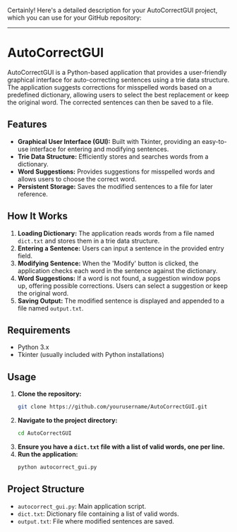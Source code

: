 Certainly! Here's a detailed description for your AutoCorrectGUI project, which you can use for your GitHub repository:

---

# AutoCorrectGUI

AutoCorrectGUI is a Python-based application that provides a user-friendly graphical interface for auto-correcting sentences using a trie data structure. The application suggests corrections for misspelled words based on a predefined dictionary, allowing users to select the best replacement or keep the original word. The corrected sentences can then be saved to a file.

## Features

- **Graphical User Interface (GUI):** Built with Tkinter, providing an easy-to-use interface for entering and modifying sentences.
- **Trie Data Structure:** Efficiently stores and searches words from a dictionary.
- **Word Suggestions:** Provides suggestions for misspelled words and allows users to choose the correct word.
- **Persistent Storage:** Saves the modified sentences to a file for later reference.

## How It Works

1. **Loading Dictionary:** The application reads words from a file named `dict.txt` and stores them in a trie data structure.
2. **Entering a Sentence:** Users can input a sentence in the provided entry field.
3. **Modifying Sentence:** When the 'Modify' button is clicked, the application checks each word in the sentence against the dictionary.
4. **Word Suggestions:** If a word is not found, a suggestion window pops up, offering possible corrections. Users can select a suggestion or keep the original word.
5. **Saving Output:** The modified sentence is displayed and appended to a file named `output.txt`.

## Requirements

- Python 3.x
- Tkinter (usually included with Python installations)

## Usage

1. **Clone the repository:**
   ```sh
   git clone https://github.com/yourusername/AutoCorrectGUI.git
   ```
2. **Navigate to the project directory:**
   ```sh
   cd AutoCorrectGUI
   ```
3. **Ensure you have a `dict.txt` file with a list of valid words, one per line.**
4. **Run the application:**
   ```sh
   python autocorrect_gui.py
   ```

## Project Structure

- `autocorrect_gui.py`: Main application script.
- `dict.txt`: Dictionary file containing a list of valid words.
- `output.txt`: File where modified sentences are saved.

